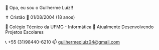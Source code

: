🤖 Opa, eu sou o Guilherme Luiz!!

✝ Cristão
📅 01/08/2004 (18 anos)

🏫 Colégio Técnico da UFMG - Informática
🌱 Atualmente Desenvolvendo Projetos Escolares 

📞 +55 (31)98440-6210 
📫 guilhermeoluiz04@gmail.com
